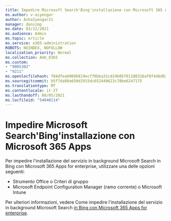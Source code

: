 ```yaml
---
title: Impedire Microsoft Search'Bing'installazione con Microsoft 365 Apps
ms.author: v-aiyengar
author: AshaIyengar21
manager: dansimp
ms.date: 03/12/2021
ms.audience: Admin
ms.topic: article
ms.service: o365-administration
ROBOTS: NOINDEX, NOFOLLOW
localization_priority: Normal
ms.collection: Adm_O365
ms.custom:
- "9005302"
- "9211"
ms.openlocfilehash: f84dfeab060b819ecf76bba31cd24b05f01188316af8f4d6d02e205f8dd18b97
ms.sourcegitcommit: b5f7da89a650d2915dc652449623c78be6247175
ms.translationtype: MT
ms.contentlocale: it-IT
ms.lasthandoff: 08/05/2021
ms.locfileid: "54040114"
---
```

# <a name="prevent-microsoft-search-in-bing-from-installing-with-microsoft-365-apps"></a>Impedire Microsoft Search'Bing'installazione con Microsoft 365 Apps

Per impedire l'installazione del servizio in background Microsoft Search in Bing con Microsoft 365 Apps for enterprise, utilizzare una delle opzioni seguenti:

- Strumento Office o Criteri di gruppo
- Microsoft Endpoint Configuration Manager (ramo corrente) o Microsoft Intune

Per ulteriori informazioni, vedere Come impedire l'installazione del servizio in background Microsoft Search [in Bing con Microsoft 365 Apps for enterprise](https://go.microsoft.com/fwlink/?linkid=2151946).
